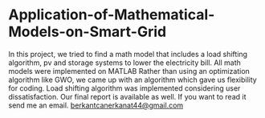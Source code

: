 # Application-of-Mathematical-Models-on-Smart-Grid

In this project, we tried to find a math model that includes a load shifting algorithm, pv and storage systems to lower the electricity bill.
All math models were implemented on MATLAB
Rather than using an optimization algorithm like GWO, we came up with an algorithm which gave us flexibility for coding. 
Load shifting algorithm was implemented considering user dissatisfaction.
Our final report is available as well. If you want to read it send me an email. berkantcanerkanat44@gmail.com
